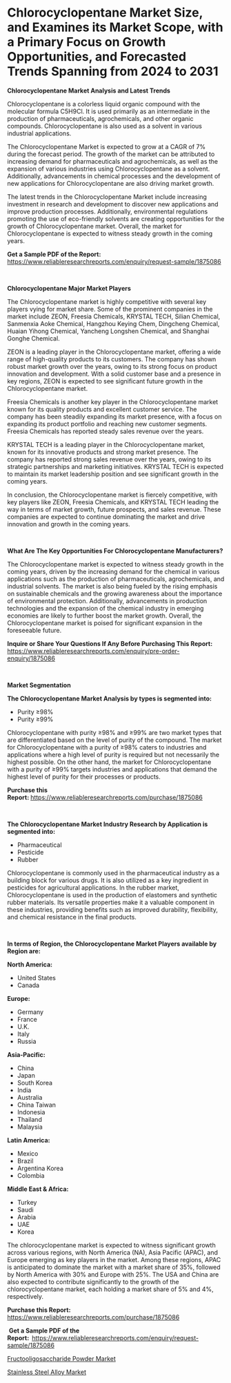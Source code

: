 <p><h1>Chlorocyclopentane Market Size, and Examines its Market Scope, with a Primary Focus on Growth Opportunities, and Forecasted Trends Spanning from 2024 to 2031</h1></p><p><strong>Chlorocyclopentane Market Analysis and Latest Trends</strong></p>
<p><p>Chlorocyclopentane is a colorless liquid organic compound with the molecular formula C5H9Cl. It is used primarily as an intermediate in the production of pharmaceuticals, agrochemicals, and other organic compounds. Chlorocyclopentane is also used as a solvent in various industrial applications.</p><p>The Chlorocyclopentane Market is expected to grow at a CAGR of 7% during the forecast period. The growth of the market can be attributed to increasing demand for pharmaceuticals and agrochemicals, as well as the expansion of various industries using Chlorocyclopentane as a solvent. Additionally, advancements in chemical processes and the development of new applications for Chlorocyclopentane are also driving market growth.</p><p>The latest trends in the Chlorocyclopentane Market include increasing investment in research and development to discover new applications and improve production processes. Additionally, environmental regulations promoting the use of eco-friendly solvents are creating opportunities for the growth of Chlorocyclopentane market. Overall, the market for Chlorocyclopentane is expected to witness steady growth in the coming years.</p></p>
<p><strong>Get a Sample PDF of the Report:&nbsp;</strong> <a href="https://www.reliableresearchreports.com/enquiry/request-sample/1875086">https://www.reliableresearchreports.com/enquiry/request-sample/1875086</a></p>
<p>&nbsp;</p>
<p><strong>Chlorocyclopentane Major Market Players</strong></p>
<p><p>The Chlorocyclopentane market is highly competitive with several key players vying for market share. Some of the prominent companies in the market include ZEON, Freesia Chemicals, KRYSTAL TECH, Silian Chemical, Sanmenxia Aoke Chemical, Hangzhou Keying Chem, Dingcheng Chemical, Huaian Yihong Chemical, Yancheng Longshen Chemical, and Shanghai Gonghe Chemical.</p><p>ZEON is a leading player in the Chlorocyclopentane market, offering a wide range of high-quality products to its customers. The company has shown robust market growth over the years, owing to its strong focus on product innovation and development. With a solid customer base and a presence in key regions, ZEON is expected to see significant future growth in the Chlorocyclopentane market.</p><p>Freesia Chemicals is another key player in the Chlorocyclopentane market known for its quality products and excellent customer service. The company has been steadily expanding its market presence, with a focus on expanding its product portfolio and reaching new customer segments. Freesia Chemicals has reported steady sales revenue over the years.</p><p>KRYSTAL TECH is a leading player in the Chlorocyclopentane market, known for its innovative products and strong market presence. The company has reported strong sales revenue over the years, owing to its strategic partnerships and marketing initiatives. KRYSTAL TECH is expected to maintain its market leadership position and see significant growth in the coming years.</p><p>In conclusion, the Chlorocyclopentane market is fiercely competitive, with key players like ZEON, Freesia Chemicals, and KRYSTAL TECH leading the way in terms of market growth, future prospects, and sales revenue. These companies are expected to continue dominating the market and drive innovation and growth in the coming years.</p></p>
<p>&nbsp;</p>
<p><strong>What Are The Key Opportunities For Chlorocyclopentane Manufacturers?</strong></p>
<p><p>The Chlorocyclopentane market is expected to witness steady growth in the coming years, driven by the increasing demand for the chemical in various applications such as the production of pharmaceuticals, agrochemicals, and industrial solvents. The market is also being fueled by the rising emphasis on sustainable chemicals and the growing awareness about the importance of environmental protection. Additionally, advancements in production technologies and the expansion of the chemical industry in emerging economies are likely to further boost the market growth. Overall, the Chlorocyclopentane market is poised for significant expansion in the foreseeable future.</p></p>
<p><strong>Inquire or Share Your Questions If Any Before Purchasing This Report:</strong> <a href="https://www.reliableresearchreports.com/enquiry/pre-order-enquiry/1875086">https://www.reliableresearchreports.com/enquiry/pre-order-enquiry/1875086</a></p>
<p>&nbsp;</p>
<p><strong>Market Segmentation</strong></p>
<p><strong>The Chlorocyclopentane Market Analysis by types is segmented into:</strong></p>
<p><ul><li>Purity ≥98%</li><li>Purity ≥99%</li></ul></p>
<p><p>Chlorocyclopentane with purity ≥98% and ≥99% are two market types that are differentiated based on the level of purity of the compound. The market for Chlorocyclopentane with a purity of ≥98% caters to industries and applications where a high level of purity is required but not necessarily the highest possible. On the other hand, the market for Chlorocyclopentane with a purity of ≥99% targets industries and applications that demand the highest level of purity for their processes or products.</p></p>
<p><strong>Purchase this Report:&nbsp;</strong><a href="https://www.reliableresearchreports.com/purchase/1875086">https://www.reliableresearchreports.com/purchase/1875086</a></p>
<p>&nbsp;</p>
<p><strong>The Chlorocyclopentane Market Industry Research by Application is segmented into:</strong></p>
<p><ul><li>Pharmaceutical</li><li>Pesticide</li><li>Rubber</li></ul></p>
<p><p>Chlorocyclopentane is commonly used in the pharmaceutical industry as a building block for various drugs. It is also utilized as a key ingredient in pesticides for agricultural applications. In the rubber market, Chlorocyclopentane is used in the production of elastomers and synthetic rubber materials. Its versatile properties make it a valuable component in these industries, providing benefits such as improved durability, flexibility, and chemical resistance in the final products.</p></p>
<p>&nbsp;</p>
<p><strong>In terms of Region, the Chlorocyclopentane Market Players available by Region are:</strong></p>
<p>
    <p> <strong> North America: </strong>
        <ul>
            <li>United States</li>
            <li>Canada</li>
        </ul>
        </p> 
    <p> <strong> Europe: </strong>
        <ul>
            <li>Germany</li>
            <li>France</li>
            <li>U.K.</li>
            <li>Italy</li>
            <li>Russia</li>
        </ul>
        </p> 
    <p> <strong> Asia-Pacific: </strong>
        <ul>
            <li>China</li>
            <li>Japan</li>
            <li>South Korea</li>
            <li>India</li>
            <li>Australia</li>
            <li>China Taiwan</li>
            <li>Indonesia</li>
            <li>Thailand</li>
            <li>Malaysia</li>
        </ul>
        </p> 
    <p> <strong> Latin America: </strong>
        <ul>
            <li>Mexico</li>
            <li>Brazil</li>
            <li>Argentina Korea</li>
            <li>Colombia</li>
        </ul>
        </p> 
    <p> <strong> Middle East & Africa: </strong>
        <ul>
            <li>Turkey</li>
            <li>Saudi</li>
            <li>Arabia</li>
            <li>UAE</li>
            <li>Korea</li>
        </ul>
    </p>
    </p>
<p><p>The chlorocyclopentane market is expected to witness significant growth across various regions, with North America (NA), Asia Pacific (APAC), and Europe emerging as key players in the market. Among these regions, APAC is anticipated to dominate the market with a market share of 35%, followed by North America with 30% and Europe with 25%. The USA and China are also expected to contribute significantly to the growth of the chlorocyclopentane market, each holding a market share of 5% and 4%, respectively.</p></p>
<p><strong>Purchase this Report: </strong><a href="https://www.reliableresearchreports.com/purchase/1875086">https://www.reliableresearchreports.com/purchase/1875086</a></p>
<p>&nbsp;<strong>Get a Sample PDF of the Report:&nbsp;&nbsp;</strong><a href="https://www.reliableresearchreports.com/enquiry/request-sample/1875086">https://www.reliableresearchreports.com/enquiry/request-sample/1875086</a></p>
<p><strong></strong></p>
<p><p><a href="https://github.com/lataunyatinikmelvin59ilbd0dv/Market-Research-Report-List-1/blob/main/fructooligosaccharide-powder-market.md">Fructooligosaccharide Powder Market</a></p><p><a href="https://cute-banjo-8ca.notion.site/Stainless-Steel-Alloy-Market-Research-Report-Forecasted-for-Period-from-2024-2031-by-Market-Type--06cc287f996e41efbad214f126d67cfa">Stainless Steel Alloy Market</a></p></p>